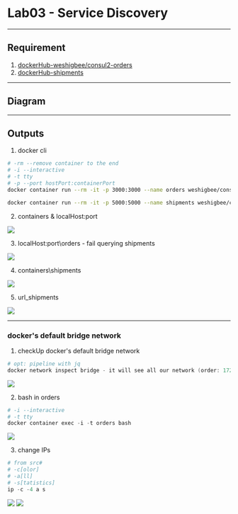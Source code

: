 # Lab03 - Service Discovery

---

## Requirement
1. [dockerHub-weshigbee/consul2-orders](https://hub.docker.com/r/weshigbee/consul2-orders)
2. [dockerHub-shipments](https://hub.docker.com/r/weshigbee/consul2-shipments)

---

## Diagram

---

## Outputs
1. docker cli
````sh
# -rm --remove container to the end
# -i --interactive
# -t tty
# -p --port hostPort:containerPort
docker container run --rm -it -p 3000:3000 --name orders weshigbee/consul2-orders

docker container run --rm -it -p 5000:5000 --name shipments weshigbee/consul2-shipments
````
2. containers & localHost:port

[<img src="https://i.imgur.com/Yjsz8W2.png">](https://i.imgur.com/Yjsz8W2.png)

3. localHost:port\orders - fail querying shipments

[<img src="https://i.imgur.com/PafqLGL.png">](https://i.imgur.com/PafqLGL.png)

4. containers\shipments

[<img src="https://i.imgur.com/fXpAjxn.png">](https://i.imgur.com/fXpAjxn.png)

5. url_shipments

[<img src="https://i.imgur.com/us7qrvl.png">](https://i.imgur.com/us7qrvl.png)

---

### docker's default bridge network
1. checkUp docker's default bridge network
````ps1
# opt: pipeline with jq
docker network inspect bridge - it will see all our network (order: 172.17.0.2/16, shipments : 172.17.0.3/16)
````
[<img src="https://i.imgur.com/6i5XFWL.png">](https://i.imgur.com/6i5XFWL.png)

2. bash in orders
````ps1
# -i --interactive
# -t tty
docker container exec -i -t orders bash
````
[<img src="https://i.imgur.com/A8Qa2Fy.png">](https://i.imgur.com/A8Qa2Fy.png)

3. change IPs
````ps1
# from src#
# -c[olor]
# -a[ll]
# -s[tatistics]
ip -c -4 a s
````
[<img src="https://i.imgur.com/TwDwkIt.png">](https://i.imgur.com/TwDwkIt.png)
[<img src="https://i.imgur.com/zjM4FDk.png">](https://i.imgur.com/zjM4FDk.png)
